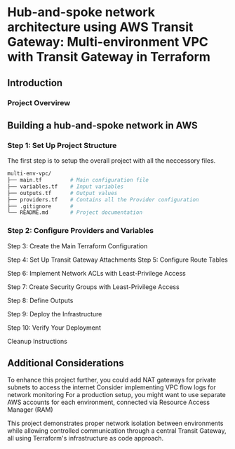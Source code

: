 # Hub-and-spoke network architecture using AWS Transit Gateway: Multi-environment VPC with Transit Gateway in Terraform

## Introduction
### Project Overvirew

## Building a hub-and-spoke network in AWS 

### Step 1: Set Up Project Structure
The first step is to setup the overall project with all the neccessory files. 
```bash
multi-env-vpc/
├── main.tf         # Main configuration file
├── variables.tf    # Input variables
├── outputs.tf      # Output values
├── providers.tf    # Contains all the Provider configuration
├── .gitignore      # 
└── README.md       # Project documentation
```



### Step 2: Configure Providers and Variables

Step 3: Create the Main Terraform Configuration

Step 4: Set Up Transit Gateway Attachments
Step 5: Configure Route Tables

Step 6: Implement Network ACLs with Least-Privilege Access

Step 7: Create Security Groups with Least-Privilege Access

Step 8: Define Outputs

Step 9: Deploy the Infrastructure

Step 10: Verify Your Deployment

Cleanup Instructions

## Additional Considerations

To enhance this project further, you could add NAT gateways for private subnets to access the internet
Consider implementing VPC flow logs for network monitoring
For a production setup, you might want to use separate AWS accounts for each environment, connected via Resource Access Manager (RAM)

This project demonstrates proper network isolation between environments while allowing controlled communication through a central Transit Gateway, all using Terraform's infrastructure as code approach.